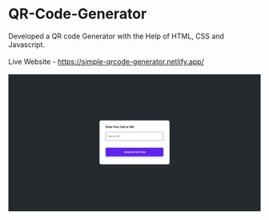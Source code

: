 # QR-Code-Generator
Developed a QR code Generator with the Help of HTML, CSS and Javascript.<br><br>
Live Website - https://simple-qrcode-generator.netlify.app/<br><br>
<img src = "https://github.com/shakti177/QR-Code-Generator/blob/main/Screenshot.png">
